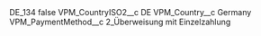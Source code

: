 <?xml version="1.0" encoding="UTF-8"?>
<CustomMetadata xmlns="http://soap.sforce.com/2006/04/metadata" xmlns:xsi="http://www.w3.org/2001/XMLSchema-instance" xmlns:xsd="http://www.w3.org/2001/XMLSchema">
    <label>DE_134</label>
    <protected>false</protected>
    <values>
        <field>VPM_CountryISO2__c</field>
        <value xsi:type="xsd:string">DE</value>
    </values>
    <values>
        <field>VPM_Country__c</field>
        <value xsi:type="xsd:string">Germany</value>
    </values>
    <values>
        <field>VPM_PaymentMethod__c</field>
        <value xsi:type="xsd:string">2_Überweisung mit Einzelzahlung</value>
    </values>
</CustomMetadata>
